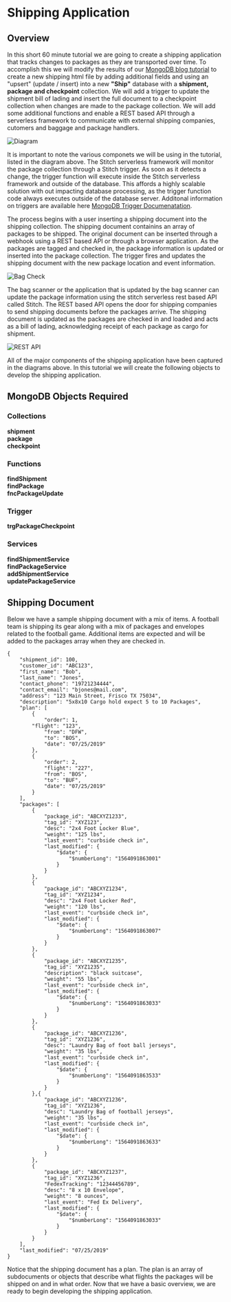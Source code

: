 # Shipping Application

## Overview 

In this short 60 minute tutorial we are going to create a shipping application that tracks changes to packages as they are transported over time.  To accomplish this we will modify the results of our [MongoDB blog tutorial](https://docs.mongodb.com/stitch/tutorials/blog-overview/) to create a new shipping html file by adding additional fields and using an "upsert" (update / insert) into a new __"Ship"__ database with a __shipment, package and checkpoint__ collection. We will add a trigger to update the shipment bill of lading and insert the full document to a checkpoint collection when changes are made to the package collection.  We will add some additional functions and enable a REST based API through a serverless framework to communicate with external shipping companies, cutomers and baggage and package handlers.

![Diagram](img/packageTrigger3.png "Diagram")   

It is important to note the various componets we will be using in the tutorial, listed in the diagram above. The Stitch serverless framework will monitor the package collection through a Stitch trigger.  As soon as it detects a change, the trigger function will execute inside the Stitch serverless framework and outside of the database.  This affords a highly scalable solution with out impacting database processing, as the trigger function code always executes outside of the database server. Additonal information on triggers are available here [MongoDB Trigger Documenatation](https://docs.mongodb.com/stitch/triggers/).

The process begins with a user inserting a shipping document into the shipping collection.  The shipping document containins an array of packages to be shipped.  The original document can be inserted through a webhook using a REST based API or through a browser application.
As the packages are tagged and checked in, the package information is updated or inserted into the package collection.  The trigger fires and updates the shipping document with the new package location and event information.

![Bag Check](img/efficiencies-check.jpg "Bag Check")  

The bag scanner or the application that is updated by the bag scanner can update the package information using the stitch serverless rest based API called Stitch.  The REST based API opens the door for shipping companies to send shipping documents before the packages arrive.  The shipping document is updated as the packages are checked in and loaded and acts as a bill of lading, acknowledging receipt of each package as cargo for shipment.

![REST API](img/queryAnywhereRestAPI.png "REST API")  


All of the major components of the shipping application have been captured in the diagrams above. In this tutorial we will create the following objects to develop the shipping application.

## MongoDB Objects Required

### Collections
__shipment__   
__package__   
__checkpoint__   

### Functions
__findShipment__   
__findPackage__   
__fncPackageUpdate__   

### Trigger
__trgPackageCheckpoint__   

### Services
__findShipmentService__   
__findPackageService__   
__addShipmentService__   
__updatePackageService__   


## Shipping Document
Below we have a sample shipping document with a mix of items.  A football team is shipping its gear along with a mix of packages and envelopes related to the football game.  Additional items are expected and will be added to the packages array when they are checked in.
```
{ 
	"shipment_id": 100,
	"customer_id": "ABC123",
	"first_name": "Bob",
	"last_name": "Jones",
	"contact_phone": "19721234444",
	"contact_email": "bjones@mail.com",
	"address": "123 Main Street, Frisco TX 75034",
	"description": "5x8x10 Cargo hold expect 5 to 10 Packages",
	"plan": [
        {
            "order": 1,
	    "flight": "123",
            "from": "DFW",
            "to": "BOS",
            "date": "07/25/2019"
        },
        {
            "order": 2,
            "flight": "227",
            "from": "BOS",
            "to": "BUF",
            "date": "07/25/2019"
        }
    ],
    "packages": [
    	{
            "package_id": "ABCXYZ1233",
            "tag_id": "XYZ123",
            "desc": "2x4 Foot Locker Blue",
            "weight": "125 lbs",
            "last_event": "curbside check in",
            "last_modified": {
		        "$date": {
		            "$numberLong": "1564091863001"
		        }
		    }
        },
        {
            "package_id": "ABCXYZ1234",
            "tag_id": "XYZ1234",
            "desc": "2x4 Foot Locker Red",
            "weight": "120 lbs",
            "last_event": "curbside check in",
            "last_modified": {
		        "$date": {
		            "$numberLong": "1564091863007"
		        }
		    }
        },
        {
            "package_id": "ABCXYZ1235",
            "tag_id": "XYZ1235",
            "description": "black suitcase",
            "weight": "55 lbs",
            "last_event": "curbside check in",
            "last_modified": {
		        "$date": {
		            "$numberLong": "1564091863033"
		        }
		    }
        },
        {
            "package_id": "ABCXYZ1236",
            "tag_id": "XYZ1236",
            "desc": "Laundry Bag of foot ball jerseys",
            "weight": "35 lbs",
            "last_event": "curbside check in",
            "last_modified": {
		        "$date": {
		            "$numberLong": "1564091863533"
		        }
		    }
        },{
            "package_id": "ABCXYZ1236",
            "tag_id": "XYZ1236",
            "desc": "Laundry Bag of football jerseys",
            "weight": "35 lbs",
            "last_event": "curbside check in",
            "last_modified": {
		        "$date": {
		            "$numberLong": "1564091863633"
		        }
		    }
        },
        {
            "package_id": "ABCXYZ1237",
            "tag_id": "XYZ1236",
            "FedexTracking": "12344456789",
            "desc": "8 x 10 Envelope",
            "weight": "8 ounces",
            "last_event": "Fed Ex Delivery",
            "last_modified": {
		        "$date": {
		            "$numberLong": "1564091863033"
		        }
		    }
        }
    ],
    "last_modified": "07/25/2019"
}
```
Notice that the shipping document has a plan.  The plan is an array of subdocuments or objects that describe what flights the packages will be shipped on and in what order. Now that we have a basic overview, we are ready to begin developing the shipping application.
